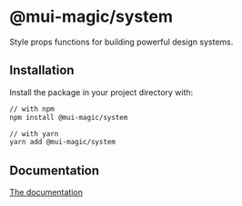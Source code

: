 # @mui-magic/system

Style props functions for building powerful design systems.

## Installation

Install the package in your project directory with:

```sh
// with npm
npm install @mui-magic/system

// with yarn
yarn add @mui-magic/system
```

## Documentation

[The documentation](https://material-ui.com/system/basics/)
